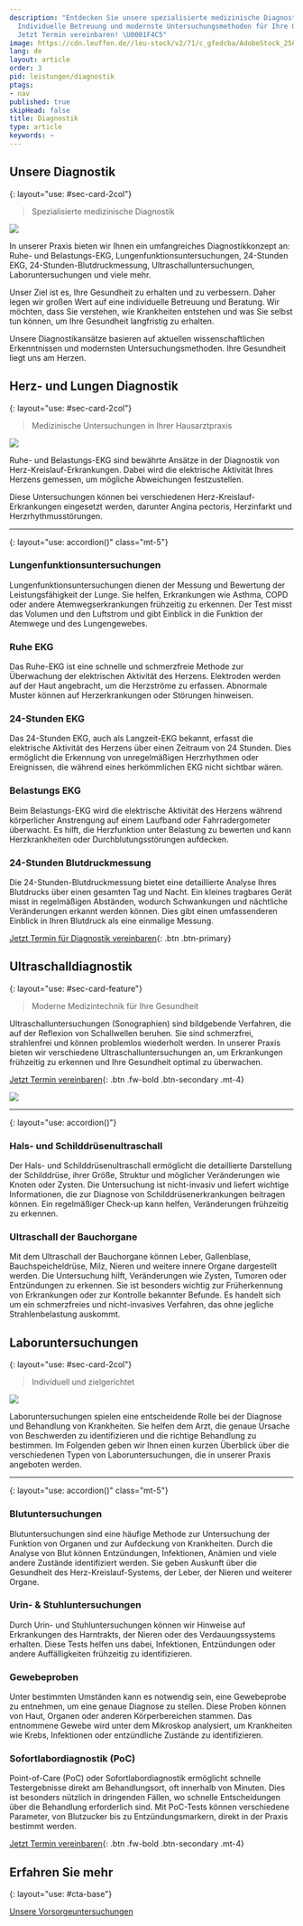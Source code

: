 ```yaml
---
description: "Entdecken Sie unsere spezialisierte medizinische Diagnostik \U0001FA7A.
  Individuelle Betreuung und modernste Untersuchungsmethoden für Ihre Gesundheit.
  Jetzt Termin vereinbaren! \U0001F4C5"
image: https://cdn.leuffen.de//leu-stock/v2/71/c_gfedcba/AdobeStock_256375826.webp
lang: de
layout: article
order: 3
pid: leistungen/diagnostik
ptags:
- nav
published: true
skipHead: false
title: Diagnostik
type: article
keywords: ~
---
```

## Unsere Diagnostik
{: layout="use: #sec-card-2col"}

> Spezialisierte medizinische Diagnostik

![](https://cdn.leuffen.de//leu-stock/v2/65/91-54_gfedcba/AdobeStock_263023711.webp)

In unserer Praxis bieten wir Ihnen ein umfangreiches Diagnostikkonzept an: Ruhe- und Belastungs-EKG, Lungenfunktionsuntersuchungen, 24-Stunden EKG, 24-Stunden-Blutdruckmessung, Ultraschalluntersuchungen, Laboruntersuchungen und viele mehr.

Unser Ziel ist es, Ihre Gesundheit zu erhalten und zu verbessern. Daher legen wir großen Wert auf eine individuelle Betreuung und Beratung. Wir möchten, dass Sie verstehen, wie Krankheiten entstehen und was Sie selbst tun können, um Ihre Gesundheit langfristig zu erhalten.

Unsere Diagnostikansätze basieren auf aktuellen wissenschaftlichen Erkenntnissen und modernsten Untersuchungsmethoden. Ihre Gesundheit liegt uns am Herzen.

## Herz- und Lungen Diagnostik
{: layout="use: #sec-card-2col"}

> Medizinische Untersuchungen in Ihrer Hausarztpraxis

![](https://cdn.leuffen.de//leu-stock/v2/72/103-71_gfedcba/AdobeStock_155589557.webp)

Ruhe- und Belastungs-EKG sind bewährte Ansätze in der Diagnostik von Herz-Kreislauf-Erkrankungen. Dabei wird die elektrische Aktivität Ihres Herzens gemessen, um mögliche Abweichungen festzustellen.

Diese Untersuchungen können bei verschiedenen Herz-Kreislauf-Erkrankungen eingesetzt werden, darunter Angina pectoris, Herzinfarkt und Herzrhythmusstörungen.

---
{: layout="use: accordion()" class="mt-5"}

### Lungenfunktionsuntersuchungen

Lungenfunktionsuntersuchungen dienen der Messung und Bewertung der Leistungsfähigkeit der Lunge. Sie helfen, Erkrankungen wie Asthma, COPD oder andere Atemwegserkrankungen frühzeitig zu erkennen. Der Test misst das Volumen und den Luftstrom und gibt Einblick in die Funktion der Atemwege und des Lungengewebes.

### Ruhe EKG

Das Ruhe-EKG ist eine schnelle und schmerzfreie Methode zur Überwachung der elektrischen Aktivität des Herzens. Elektroden werden auf der Haut angebracht, um die Herzströme zu erfassen. Abnormale Muster können auf Herzerkrankungen oder Störungen hinweisen.

### 24-Stunden EKG

Das 24-Stunden EKG, auch als Langzeit-EKG bekannt, erfasst die elektrische Aktivität des Herzens über einen Zeitraum von 24 Stunden. Dies ermöglicht die Erkennung von unregelmäßigen Herzrhythmen oder Ereignissen, die während eines herkömmlichen EKG nicht sichtbar wären.

### Belastungs EKG 

Beim Belastungs-EKG wird die elektrische Aktivität des Herzens während körperlicher Anstrengung auf einem Laufband oder Fahrradergometer überwacht. Es hilft, die Herzfunktion unter Belastung zu bewerten und kann Herzkrankheiten oder Durchblutungsstörungen aufdecken.

### 24-Stunden Blutdruckmessung

Die 24-Stunden-Blutdruckmessung bietet eine detaillierte Analyse Ihres Blutdrucks über einen gesamten Tag und Nacht. Ein kleines tragbares Gerät misst in regelmäßigen Abständen, wodurch Schwankungen und nächtliche Veränderungen erkannt werden können. Dies gibt einen umfassenderen Einblick in Ihren Blutdruck als eine einmalige Messung.


[Jetzt Termin für Diagnostik vereinbaren](/kontakt){: .btn .btn-primary}




## Ultraschalldiagnostik
{: layout="use: #sec-card-feature"}

> Moderne Medizintechnik für Ihre Gesundheit


Ultraschalluntersuchungen (Sonographien) sind bildgebende Verfahren, die auf der Reflexion von Schallwellen beruhen. Sie sind schmerzfrei, strahlenfrei und können problemlos wiederholt werden. In unserer Praxis bieten wir verschiedene Ultraschalluntersuchungen an, um Erkrankungen frühzeitig zu erkennen und Ihre Gesundheit optimal zu überwachen.

[Jetzt Termin vereinbaren](/kontakt){: .btn .fw-bold .btn-secondary .mt-4}


![](https://cdn.leuffen.de//leu-stock/v2/22/460-307_gfedcba/AdobeStock_484261570.webp)

---
{: layout="use: accordion()"}



### Hals- und Schilddrüsenultraschall

Der Hals- und Schilddrüsenultraschall ermöglicht die detaillierte Darstellung der Schilddrüse, ihrer Größe, Struktur und möglicher Veränderungen wie Knoten oder Zysten. Die Untersuchung ist nicht-invasiv und liefert wichtige Informationen, die zur Diagnose von Schilddrüsenerkrankungen beitragen können. Ein regelmäßiger Check-up kann helfen, Veränderungen frühzeitig zu erkennen.

### Ultraschall der Bauchorgane

Mit dem Ultraschall der Bauchorgane können Leber, Gallenblase, Bauchspeicheldrüse, Milz, Nieren und weitere innere Organe dargestellt werden. Die Untersuchung hilft, Veränderungen wie Zysten, Tumoren oder Entzündungen zu erkennen. Sie ist besonders wichtig zur Früherkennung von Erkrankungen oder zur Kontrolle bekannter Befunde. Es handelt sich um ein schmerzfreies und nicht-invasives Verfahren, das ohne jegliche Strahlenbelastung auskommt.


## Laboruntersuchungen
{: layout="use: #sec-card-2col"}

> Individuell und zielgerichtet

![](https://cdn.leuffen.de//leu-stock/v2/106/c_gfedcba/AdobeStock_103728647.webp)

Laboruntersuchungen spielen eine entscheidende Rolle bei der Diagnose und Behandlung von Krankheiten. Sie helfen dem Arzt, die genaue Ursache von Beschwerden zu identifizieren und die richtige Behandlung zu bestimmen. Im Folgenden geben wir Ihnen einen kurzen Überblick über die verschiedenen Typen von Laboruntersuchungen, die in unserer Praxis angeboten werden.

---
{: layout="use: accordion()" class="mt-5"}

### Blutuntersuchungen

Blutuntersuchungen sind eine häufige Methode zur Untersuchung der Funktion von Organen und zur Aufdeckung von Krankheiten. Durch die Analyse von Blut können Entzündungen, Infektionen, Anämien und viele andere Zustände identifiziert werden. Sie geben Auskunft über die Gesundheit des Herz-Kreislauf-Systems, der Leber, der Nieren und weiterer Organe.

### Urin- & Stuhluntersuchungen

Durch Urin- und Stuhluntersuchungen können wir Hinweise auf Erkrankungen des Harntrakts, der Nieren oder des Verdauungssystems erhalten. Diese Tests helfen uns dabei, Infektionen, Entzündungen oder andere Auffälligkeiten frühzeitig zu identifizieren.

### Gewebeproben

Unter bestimmten Umständen kann es notwendig sein, eine Gewebeprobe zu entnehmen, um eine genaue Diagnose zu stellen. Diese Proben können von Haut, Organen oder anderen Körperbereichen stammen. Das entnommene Gewebe wird unter dem Mikroskop analysiert, um Krankheiten wie Krebs, Infektionen oder entzündliche Zustände zu identifizieren.

### Sofortlabordiagnostik (PoC)

Point-of-Care (PoC) oder Sofortlabordiagnostik ermöglicht schnelle Testergebnisse direkt am Behandlungsort, oft innerhalb von Minuten. Dies ist besonders nützlich in dringenden Fällen, wo schnelle Entscheidungen über die Behandlung erforderlich sind. Mit PoC-Tests können verschiedene Parameter, von Blutzucker bis zu Entzündungsmarkern, direkt in der Praxis bestimmt werden.

[Jetzt Termin vereinbaren](/kontakt){: .btn .fw-bold .btn-secondary .mt-4}


## Erfahren Sie mehr
{: layout="use: #cta-base"}

[Unsere Vorsorgeuntersuchungen](leistungen/vorsorge.de.html)
